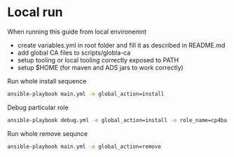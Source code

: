 # Local run

When running this guide from local environemnt

- create variables.yml in root folder and fill it as described in README.md
- add global CA files to scripts/globla-ca
- setup tooling or local tooling correctly exposed to PATH
- setup $HOME (for maven and ADS jars to work correctly)

Run whole install sequence
```bash
ansible-playbook main.yml -e global_action=install
```

Debug particular role
```bash
ansible-playbook debug.yml -e global_action=install -e role_name=cp4ba
```

Run whole remove sequnce
```bash
ansible-playbook main.yml -e global_action=remove
```
